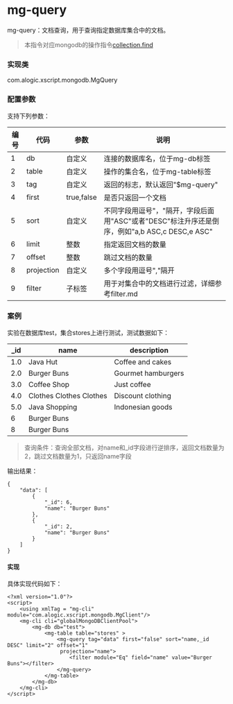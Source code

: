 mg-query
======

mg-query：文档查询，用于查询指定数据库集合中的文档。

> 本指令对应mongodb的操作指令[collection.find](http://mongodb.github.io/mongo-java-driver/3.4/driver/tutorials/perform-read-operations/)

### 实现类

com.alogic.xscript.mongodb.MgQuery

### 配置参数

支持下列参数：

| 编号 | 代码 | 参数 | 说明  |
| ---- | ---- | ---- | ---- |
| 1 | db | 自定义 |连接的数据库名，位于mg-db标签|
| 2 | table | 自定义 |操作的集合名，位于mg-table标签|
| 3 | tag | 自定义 |返回的标志，默认返回"$mg-query"|
| 4 | first | true,false |是否只返回一个文档|
| 5 | sort | 自定义 |不同字段用逗号"，"隔开，字段后面用"ASC"或者"DESC"标注升序还是倒序，例如"a,b ASC,c DESC,e ASC"|
| 6 | limit | 整数 |指定返回文档的数量|
| 7 | offset | 整数 |跳过文档的数量|
| 8 | projection | 自定义 |多个字段用逗号","隔开|
| 9 | filter | 子标签 |用于对集合中的文档进行过滤，详细参考filter.md|

### 案例
实验在数据库test，集合stores上进行测试，测试数据如下：

| _id | name | description |
| ---- | ---- | ---- |
| 1.0 | Java Hut | Coffee and cakes |
| 2.0 | Burger Buns | Gourmet hamburgers |
| 3.0 | Coffee Shop | Just coffee |
| 4.0 | Clothes Clothes Clothes | Discount clothing |
| 5.0 | Java Shopping | Indonesian goods |
| 6 | Burger Buns |  |
| 8 | Burger Buns |  |

> 查询条件：查询全部文档，对name和_id字段进行逆排序，返回文档数量为2，跳过文档数量为1，只返回name字段

输出结果：
```
{
    "data": [
        {
            "_id": 6, 
            "name": "Burger Buns"
        }, 
        {
            "_id": 2, 
            "name": "Burger Buns"
        }
    ]
}
```
#### 实现

具体实现代码如下：
```
<?xml version="1.0"?>
<script>
	<using xmlTag = "mg-cli" module="com.alogic.xscript.mongodb.MgClient"/>
	<mg-cli cli="globalMongoDBClientPool">
		<mg-db db="test">
			<mg-table table="stores" >
				<mg-query tag="data" first="false" sort="name,_id DESC" limit="2" offset="1"
				 projection="name">
					<filter module="Eq" field="name" value="Burger Buns"></filter>
				</mg-query>
			</mg-table>
		</mg-db>
	</mg-cli>
</script> 

```